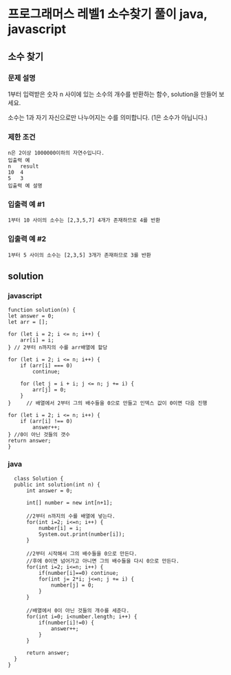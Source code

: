 # 프로그래머스 레벨1 소수찾기 풀이 java, javascript

## 소수 찾기
### 문제 설명
1부터 입력받은 숫자 n 사이에 있는 소수의 개수를 반환하는 함수, solution을 만들어 보세요.

소수는 1과 자기 자신으로만 나누어지는 수를 의미합니다.
(1은 소수가 아닙니다.)

### 제한 조건
    n은 2이상 1000000이하의 자연수입니다.
    입출력 예
    n	result
    10	4
    5	3
    입출력 예 설명
### 입출력 예 #1
    1부터 10 사이의 소수는 [2,3,5,7] 4개가 존재하므로 4를 반환

### 입출력 예 #2
    1부터 5 사이의 소수는 [2,3,5] 3개가 존재하므로 3를 반환

## solution

### javascript

    function solution(n) {
    let answer = 0;
    let arr = [];

    for (let i = 2; i <= n; i++) {
        arr[i] = i;
    } // 2부터 n까지의 수를 arr배열에 할당

    for (let i = 2; i <= n; i++) {
        if (arr[i] === 0)
            continue;

        for (let j = i + i; j <= n; j += i) {
            arr[j] = 0;
        }
    }     // 배열에서 2부터 그의 배수들을 0으로 만들고 인덱스 값이 0이면 다음 진행

    for (let i = 2; i <= n; i++) {
        if (arr[i] !== 0)
            answer++;
    } //0이 아닌 것들의 갯수
    return answer;
    }

### java

      class Solution {
      public int solution(int n) {
          int answer = 0;
          
          int[] number = new int[n+1];
          
          //2부터 n까지의 수를 배열에 넣는다.
          for(int i=2; i<=n; i++) {
              number[i] = i;
              System.out.print(number[i]);
          }
          
          //2부터 시작해서 그의 배수들을 0으로 만든다.
          //후에 0이면 넘어가고 아니면 그의 배수들을 다시 0으로 만든다.
          for(int i=2; i<=n; i++) {
              if(number[i]==0) continue;
              for(int j= 2*i; j<=n; j += i) {
                  number[j] = 0;
              }
          }
          
          //배열에서 0이 아닌 것들의 개수를 세준다.
          for(int i=0; i<number.length; i++) {
              if(number[i]!=0) {
                  answer++;
              }
          }
          
          return answer;
      }
    }

